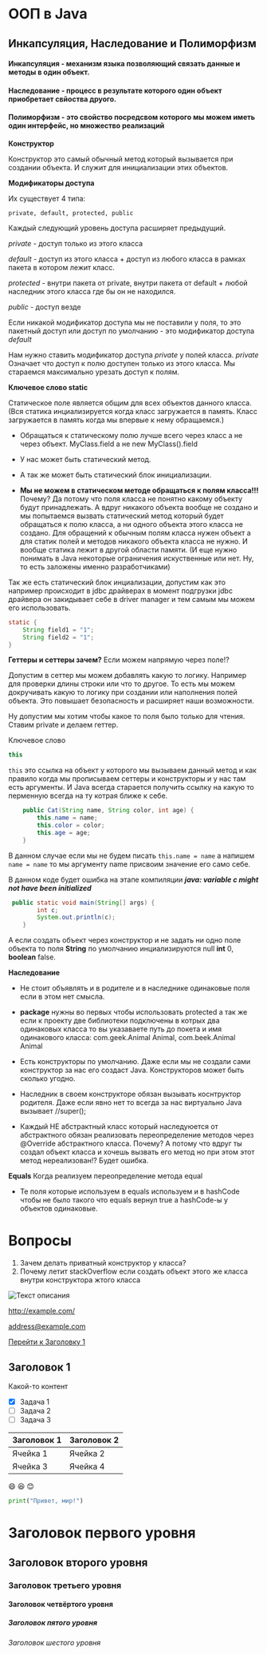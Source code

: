# ООП в Java

## Инкапсуляция, Наследование и Полиморфизм

#### Инкапсуляция - механизм языка позволяющий связать данные и методы в один объект.

#### Наследование - процесс в результате которого один объект приобретает свйоства друого. 

#### Полиморфизм - это свойство посредсвом которого мы можем иметь один интерфейс, но множество реализаций

**Конструктор**

Конструктор это самый обычный метод который вызывается при создании объекта. И служит для инициализации этих объектов.

**Модификаторы доступа**

Их существует 4 типа:

    private, default, protected, public
Каждый следующий уровень доступа расширяет предыдущий.

*private* - доступ только из этого класса

*default* - доступ  из этого класса + доступ из любого класса в рамках пакета в котором лежит класс.

*protected* - внутри пакета от private, внутри пакета от default + любой наследник этого класса где бы он не находился.

*public* - доступ везде


Если никакой модификатор доступа мы не поставили у поля, то это пакетный доступ или доступ по умолчанию - 
это модификатор доступа *default*

Нам нужно ставить модификатор доступа *private* у полей класса. *private* Означает что доступ к полю доступен только из этого класса.
Мы стараемся максимально урезать доступ к полям.


**Ключевое слово static**

Статическое поле является общим для всех объектов данного класса.
(Вся статика инциализируется когда класс загружается в память. Класс загружается в память когда мы впервые к нему 
обращаемся.)

* Обращаться к статическому полю лучше всего через класс а не через объект. MyClass.field а не new MyClass().field

* У нас может быть статический метод.

* А так же может быть статический блок инициализации.

* **Мы не можем в статическом методе обращаться к полям класса!!!** Почему? Да потому что поля класса не понятно какому объекту
будут принадлежать. А вдруг никакого объекта вообще не создано и мы попытаемся вызвать статический метод 
который будет обращаться к полю класса, а ни одного объекта этого класса не создано. Для обращений к обычным полям класса нужен объект
а для статик полей и методов никакого объекта класса не нужно.
И вообще статика лежит в другой области памяти.  (И еще нужно понимать в Java некоторые ограничения искуственные
или нет. Ну, то есть заложены именно разработчиками)

Так же есть статический блок инциализации, допустим как это например происходит в jdbc драйверах в момент подгрузки jdbc
драйвера он закидывает себе в driver manager и тем самым мы можем его использовать.

```java
static {
    String field1 = "1";
    String field2 = "1";
}
```

**Геттеры и сеттеры зачем?** Если можем напрямую через поле!? 

Допустим в сеттер мы можем добавлять какую то логику. Например для проверки длины строки или что то другое.
То есть мы можем докручивать какую то логику при создании или наполнения полей объекта. 
Это повышает безопасность и расширяет наши возможности.

Ну допустим мы хотим чтобы какое то поля было только для чтения. Ставим private и делаем геттер. 

Ключевое слово 
```java 
this
```
`this` это ссылка на объект у которого мы вызываем данный метод и как правило когда мы прописываем сеттеры и конструкторы и у нас
там есть аргументы. И Java всегда старается получить ссылку на какую то перменную всегда на ту котрая ближе к себе.

```java
    public Cat(String name, String color, int age) {
        this.name = name;
        this.color = color;
        this.age = age;
    }
```

В данном случае если мы не будем писать `this.name = name` а напишем `name = name` то мы аргументу name присвоим значение его само себе.


В данном коде будет ошибка на этапе компиляции _**java: variable c might not have been initialized**_
```java
 public static void main(String[] args) {
        int c;
        System.out.println(c);
    }
```

А если создать объект через конструктор и не задать ни одно поле объекта то поля **String** по умолчанию инциализируются null
**int** 0, **boolean** false.

**Наследование**

* Не стоит объявлять и в родителе и в наследнике одинаковые поля если в этом нет смысла.
* **package**  нужны во первых чтобы использовать protected а так же если к проекту две библиотеки подключены
в котрых два одинаковых класса то вы указаваете путь до покета и имя одинакового класса: com.geek.Animal Animal, com.beek.Animal Animal

* Есть конструкторы по умолчанию. Даже если мы не создали сами конструктор за нас его создаст Java. Конструкторов может быть сколько угодно.
* Наследник в своем конструкторе обязан вызывать коснтруктор родителя. Даже если явно нет то всегда за нас виртуально Java вызывает //super();
* Каждый НЕ абстрактный класс который наследуюется от абстрактного обязан реализовать переопределение методов через @Override абстрактного класса. Почему?
А потому что вдруг ты создал объект класса и хочешь вызвать его метод но при этом этот метод нереализован!? Будет ошибка.


**Equals**
Когда реализуем переопределение метода equal 

* Те поля которые используем в equals используем и в hashCode чтобы не было такого что equals вернул true а hashCode-ы 
у объектов одинаковые.

# Вопросы

1) Зачем делать приватный конструктор у класса? 
2) Почему летит stackOverflow если создать объект этого же класса внутри конструктора жтого класса



![Текст описания](https://www.example.com/image.jpg)


<http://example.com/>

<address@example.com>

[Перейти к Заголовку 1](#title1)

## <a id="title1">Заголовок 1</a>
Какой-то контент

- [x] Задача 1
- [ ] Задача 2
- [ ] Задача 3

| Заголовок 1 | Заголовок 2 |
| ----------- | ----------- |
| Ячейка 1    | Ячейка 2   |
| Ячейка 3    | Ячейка 4   |


:smile:
:laughing:
:blush:


```python
print("Привет, мир!")
```

# Заголовок первого уровня
## Заголовок второго уровня
### Заголовок третьего уровня
#### Заголовок четвёртого уровня
##### Заголовок пятого уровня
###### Заголовок шестого уровня